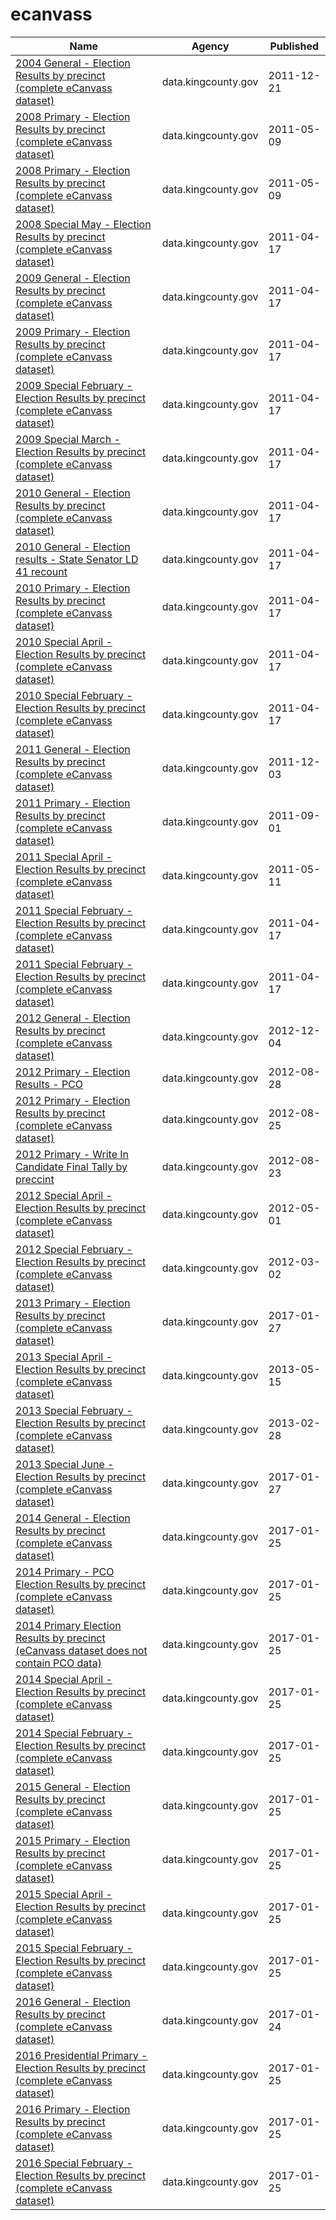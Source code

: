 # ecanvass

Name | Agency | Published
---- | ---- | ---------
[2004 General - Election Results by precinct (complete eCanvass dataset)](../socrata/y923-fti2.md) | data.kingcounty.gov | 2011-12-21
[2008 Primary - Election Results by precinct (complete eCanvass dataset)](../socrata/9ycg-yemn.md) | data.kingcounty.gov | 2011-05-09
[2008 Primary - Election Results by precinct (complete eCanvass dataset)](../socrata/9ycg-yemn.md) | data.kingcounty.gov | 2011-05-09
[2008 Special May - Election Results by precinct (complete eCanvass dataset)](../socrata/8ih8-hp62.md) | data.kingcounty.gov | 2011-04-17
[2009 General - Election Results by precinct (complete eCanvass dataset)](../socrata/c34s-iuef.md) | data.kingcounty.gov | 2011-04-17
[2009 Primary - Election Results by precinct (complete eCanvass dataset)](../socrata/v3s3-gxuf.md) | data.kingcounty.gov | 2011-04-17
[2009 Special February - Election Results by precinct (complete eCanvass dataset)](../socrata/pg4p-fsqw.md) | data.kingcounty.gov | 2011-04-17
[2009 Special March - Election Results by precinct (complete eCanvass dataset)](../socrata/pccn-qvps.md) | data.kingcounty.gov | 2011-04-17
[2010 General - Election Results by precinct (complete eCanvass dataset)](../socrata/jet5-cigp.md) | data.kingcounty.gov | 2011-04-17
[2010 General - Election results - State Senator LD 41 recount](../socrata/a29e-gcic.md) | data.kingcounty.gov | 2011-04-17
[2010 Primary - Election Results by precinct (complete eCanvass dataset)](../socrata/4h7u-3cfs.md) | data.kingcounty.gov | 2011-04-17
[2010 Special April - Election Results by precinct (complete eCanvass dataset)](../socrata/78i8-98rd.md) | data.kingcounty.gov | 2011-04-17
[2010 Special February - Election Results by precinct (complete eCanvass dataset)](../socrata/d4y4-sjx2.md) | data.kingcounty.gov | 2011-04-17
[2011 General - Election Results by precinct (complete eCanvass dataset)](../socrata/hgu2-qaye.md) | data.kingcounty.gov | 2011-12-03
[2011 Primary - Election Results by precinct (complete eCanvass dataset)](../socrata/2ncr-4kkv.md) | data.kingcounty.gov | 2011-09-01
[2011 Special April - Election Results by precinct (complete eCanvass dataset)](../socrata/xhwu-st2x.md) | data.kingcounty.gov | 2011-05-11
[2011 Special February - Election Results by precinct (complete eCanvass dataset)](../socrata/ycry-3r2f.md) | data.kingcounty.gov | 2011-04-17
[2011 Special February - Election Results by precinct (complete eCanvass dataset)](../socrata/ycry-3r2f.md) | data.kingcounty.gov | 2011-04-17
[2012 General - Election Results by precinct (complete eCanvass dataset)](../socrata/u6ig-5qm8.md) | data.kingcounty.gov | 2012-12-04
[2012 Primary - Election Results - PCO](../socrata/bugx-hcah.md) | data.kingcounty.gov | 2012-08-28
[2012 Primary - Election Results by precinct (complete eCanvass dataset)](../socrata/puqn-qiix.md) | data.kingcounty.gov | 2012-08-25
[2012 Primary - Write In Candidate Final Tally by preccint](../socrata/78tb-4u7r.md) | data.kingcounty.gov | 2012-08-23
[2012 Special April - Election Results by precinct (complete eCanvass dataset)](../socrata/kt8p-gznb.md) | data.kingcounty.gov | 2012-05-01
[2012 Special February - Election Results by precinct (complete eCanvass dataset)](../socrata/6vxy-geiz.md) | data.kingcounty.gov | 2012-03-02
[2013 Primary - Election Results by precinct (complete eCanvass dataset)](../socrata/e537-zsyr.md) | data.kingcounty.gov | 2017-01-27
[2013 Special April - Election Results by precinct (complete eCanvass dataset)](../socrata/xqt5-mdmf.md) | data.kingcounty.gov | 2013-05-15
[2013 Special February - Election Results by precinct (complete eCanvass dataset)](../socrata/96im-qsys.md) | data.kingcounty.gov | 2013-02-28
[2013 Special June - Election Results by precinct (complete eCanvass dataset)](../socrata/nxbm-wwb2.md) | data.kingcounty.gov | 2017-01-27
[2014 General - Election Results by precinct (complete eCanvass dataset)](../socrata/44iw-f49v.md) | data.kingcounty.gov | 2017-01-25
[2014 Primary - PCO Election Results by precinct (complete eCanvass dataset)](../socrata/xd4b-q4c2.md) | data.kingcounty.gov | 2017-01-25
[2014 Primary Election Results by precinct (eCanvass dataset does not contain PCO data)](../socrata/fps8-w6vc.md) | data.kingcounty.gov | 2017-01-25
[2014 Special April - Election Results by precinct (complete eCanvass dataset)](../socrata/q52v-pcg7.md) | data.kingcounty.gov | 2017-01-25
[2014 Special February - Election Results by precinct (complete eCanvass dataset)](../socrata/5k8z-4j5e.md) | data.kingcounty.gov | 2017-01-25
[2015 General - Election Results by precinct (complete eCanvass dataset)](../socrata/kncv-f6kh.md) | data.kingcounty.gov | 2017-01-25
[2015 Primary - Election Results by precinct (complete eCanvass dataset)](../socrata/pyps-tcwb.md) | data.kingcounty.gov | 2017-01-25
[2015 Special April - Election Results by precinct (complete eCanvass dataset)](../socrata/qg8b-ssmp.md) | data.kingcounty.gov | 2017-01-25
[2015 Special February - Election Results by precinct (complete eCanvass dataset)](../socrata/vuav-jn4q.md) | data.kingcounty.gov | 2017-01-25
[2016 General - Election Results by precinct (complete eCanvass dataset)](../socrata/b27z-cdmk.md) | data.kingcounty.gov | 2017-01-24
[2016 Presidential Primary - Election Results by precinct (complete eCanvass dataset)](../socrata/eutd-6iwc.md) | data.kingcounty.gov | 2017-01-25
[2016 Primary - Election Results by precinct (complete eCanvass dataset)](../socrata/d9qg-mtfe.md) | data.kingcounty.gov | 2017-01-25
[2016 Special February - Election Results by precinct (complete eCanvass dataset)](../socrata/fku3-m3bn.md) | data.kingcounty.gov | 2017-01-25

